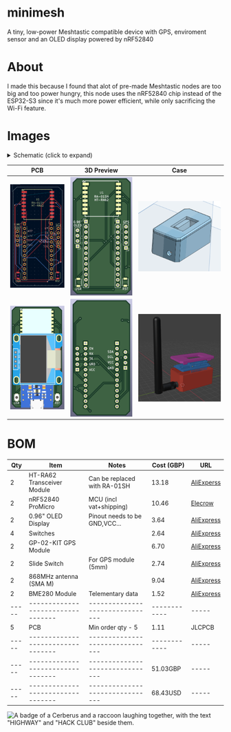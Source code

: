 # minimesh
A tiny, low-power Meshtastic compatible device with GPS, enviroment sensor and an OLED display powered by nRF52840

# About

I made this because I found that alot of pre-made Meshtastic nodes are too big and too power hungry, this node uses the nRF52840 chip instead of the ESP32-S3 since it's much more power efficient, while only sacrificing the Wi-Fi feature.

# Images

<details>
<summary>Schematic (click to expand)</summary>

| Schematic |
|-----------|
| ![Schematic](assets/schematic.png) |

</details>

| PCB | 3D Preview | Case |
|-----|------------|------|
| ![PCB](assets/pcb.png) | ![3D-Front](assets/3dfront.png) | ![Baseplate](assets/cad.png) |
| ![3D-Front(Model)](assets/3dfront_model.png) | ![3D-Back](assets/3dback.png) | ![3D](assets/3d.png) |

# BOM

| Qty | Item                            | Notes                         | Cost (GBP) | URL |
|-----|---------------------------------|-------------------------------|------------|-----|
| 2   | HT-RA62 Transceiver Module      | Can be replaced with RA-01SH  | 13.18       | [AliExperss](https://www.aliexpress.com/item/1005005543917617.html)                         |
| 2   | nRF52840 ProMicro               | MCU (incl vat+shipping)       | 10.46       | [Elecrow](https://www.elecrow.com/pro-micro-nrf52840-development-board-compatible-with-nice-nano-v2-0.html) |
| 2   | 0.96" OLED Display              | Pinout needs to be GND,VCC... | 3.64       | [AliExpress](https://www.aliexpress.com/item/1005008738379315.html)                         |
| 4   | Switches                        |                               | 2.64       | [AliExpress](https://www.aliexpress.com/item/4001125532910.html)                            |
| 2   | GP-02-KIT GPS Module            |                               | 6.70       | [AliExpress](https://www.aliexpress.com/item/1005008346885630.html)                         |
| 2   | Slide Switch                    | For GPS module (5mm)          | 2.74       | [AliExpress](https://www.aliexpress.com/item/1005007162182882.html)                         |
| 2   | 868MHz antenna (SMA M)          |                               | 9.04       | [AliExpress](https://www.aliexpress.com/item/1005006712636707.html)                         |
| 2   | BME280 Module                   | Telementary data              | 1.52       | [AliExpress](https://www.aliexpress.com/item/1005008511564094.html)                         |
|-----|---------------------------------|-------------------------------|------------|-----|
| 5   | PCB                             | Min order qty - 5             | 1.11       | JLCPCB                                                                                      |
|-----|---------------------------------|-------------------------------|------------|-----|
|-----|---------------------------------|-------------------------------| 51.03GBP   |-----|
|-----|---------------------------------|-------------------------------| 68.43USD   |-----|

![A badge of a Cerberus and a raccoon laughing together, with the text "HIGHWAY" and "HACK CLUB" beside them.](https://hc-cdn.hel1.your-objectstorage.com/s/v3/0bbcca68ffa3845300bb76940f8ad91fd53d2d68_06-30-2025-1618.png)
